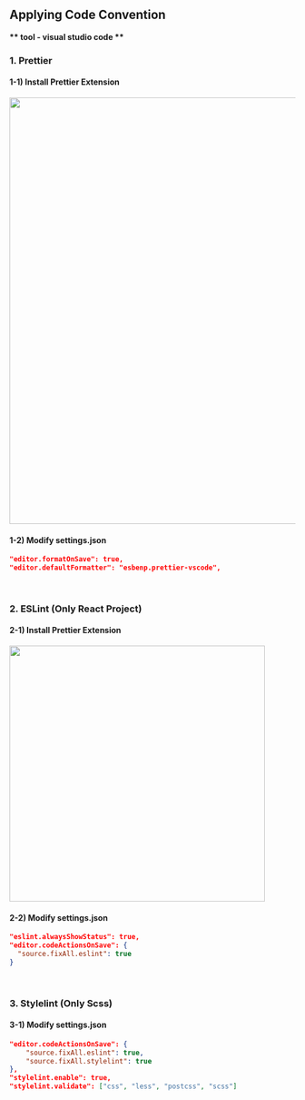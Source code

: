 ## Applying Code Convention

<b>** tool - visual studio code **</b>

### 1. Prettier

#### 1-1) Install Prettier Extension

<img src="https://user-images.githubusercontent.com/76193042/181003564-8c22a9ce-a51a-4c57-bbfe-9a8f245af526.png"  width="750px">

#### 1-2) Modify settings.json

```json
"editor.formatOnSave": true,
"editor.defaultFormatter": "esbenp.prettier-vscode",
```

<br>

### 2. ESLint (Only React Project)

#### 2-1) Install Prettier Extension

<img src="https://user-images.githubusercontent.com/76193042/181508627-03d09644-0bf7-4876-becd-04e477585cae.png"  width="450px">

#### 2-2) Modify settings.json

```json
"eslint.alwaysShowStatus": true,
"editor.codeActionsOnSave": {
  "source.fixAll.eslint": true
}
```

<br>

### 3. Stylelint (Only Scss)

#### 3-1) Modify settings.json

```json
"editor.codeActionsOnSave": {
    "source.fixAll.eslint": true,
    "source.fixAll.stylelint": true
},
"stylelint.enable": true,
"stylelint.validate": ["css", "less", "postcss", "scss"]
```